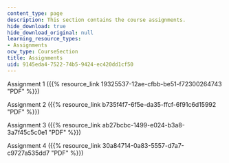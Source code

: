 ```yaml
---
content_type: page
description: This section contains the course assignments.
hide_download: true
hide_download_original: null
learning_resource_types:
- Assignments
ocw_type: CourseSection
title: Assignments
uid: 9145eda4-7522-74b5-9424-ec420dd1cf50
---
```


Assignment 1 ({{% resource_link 19325537-12ae-cfbb-be51-f72300264743 "PDF" %}})

Assignment 2 ({{% resource_link b735f4f7-6f5e-da35-ffcf-6f91c6d15992 "PDF" %}})

Assignment 3 ({{% resource_link ab27bcbc-1499-e024-b3a8-3a7f45c5c0e1 "PDF" %}})

Assignment 4 ({{% resource_link 30a84714-0a83-5557-d7a7-c9727a535dd7 "PDF" %}})